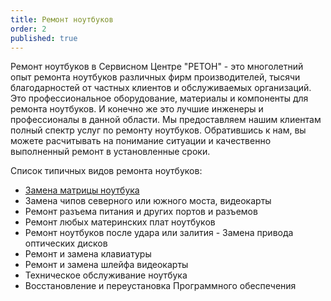 ```yaml
---
title: Ремонт ноутбуков
order: 2
published: true
---
```



Ремонт ноутбуков в Сервисном Центре "РЕТОН" - это многолетний опыт ремонта ноутбуков различных фирм производителей, тысячи благодарностей от частных клиентов и обслуживаемых организаций. Это профессиональное оборудование, материалы и компоненты для ремонта ноутбуков. И конечно же это лучшие инженеры и профессионалы в данной области. Мы предоставляем нашим клиентам полный спектр услуг по ремонту ноутбуков. Обратившись к нам, вы можете расчитывать на понимание ситуации и качественно выполненный ремонт в установленные сроки.

Список типичных видов ремонта ноутбуков:
- [Замена матрицы ноутбука](http://compfixcomua.github.io/articles/03_laptop_display/)
- Замена чипов северного или южного моста, видеокарты
- Ремонт разъема питания и других портов и разъемов
- Ремонт любых материнских плат ноутбуков
- Ремонт ноутбуков после удара или залития	- Замена привода оптических дисков
- Ремонт и замена клавиатуры
- Ремонт и замена шлейфа видеокарты
- Техническое обслуживание ноутбука
- Восстановление и переустановка Программного обеспечения
